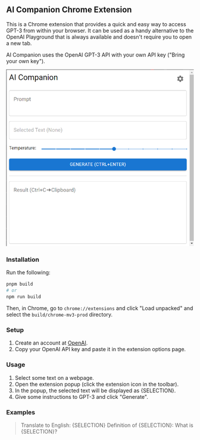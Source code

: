 ## AI Companion Chrome Extension

This is a Chrome extension that provides a quick and easy way to access GPT-3 from within your browser. It can be used as a handy alternative to the OpenAI Playground that is always available and doesn't require you to open a new tab.

AI Companion uses the OpenAI GPT-3 API with your own API key ("Bring your own key").

![AI Companion Screenshot](screenshot.png "Screenshot")

### Installation

Run the following:

```bash
pnpm build
# or
npm run build
```

Then, in Chrome, go to `chrome://extensions` and click "Load unpacked" and select the `build/chrome-mv3-prod` directory. 

### Setup

1. Create an account at [OpenAI](https://beta.openai.com/).
2. Copy your OpenAI API key and paste it in the extension options page.

### Usage

1. Select some text on a webpage.
2. Open the extension popup (click the extension icon in the toolbar).
3. In the popup, the selected text will be displayed as {SELECTION}.
4. Give some instructions to GPT-3 and click "Generate".

### Examples

> Translate to English: {SELECTION}
> Definition of {SELECTION}:
> What is {SELECTION}?
